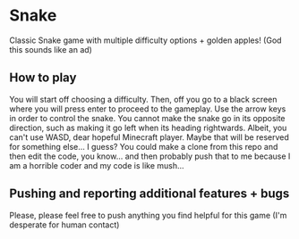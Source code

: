# Snake
  Classic Snake game with multiple difficulty options + golden apples! (God this sounds like an ad)
## How to play
  You will start off choosing a difficulty. Then, off you go to a black screen where you will press enter to proceed to the gameplay.
  Use the arrow keys in order to control the snake. You cannot make the snake go in its opposite direction, such as making it go left when its heading rightwards.
  Albeit, you can't use WASD, dear hopeful Minecraft player. Maybe that will be reserved for something else... I guess? You could make a clone from this repo and then edit the code, you know... and then probably push that to me because I am a horrible coder and my code is like mush...
 ## Pushing and reporting additional features + bugs
  Please, please feel free to push anything you find helpful for this game (I'm desperate for human contact)
